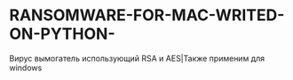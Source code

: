 # RANSOMWARE-FOR-MAC-WRITED-ON-PYTHON-
Вирус вымогатель использующий RSA и AES|Также применим для windows

